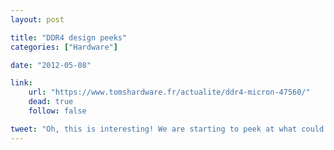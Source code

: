 ```yaml
---
layout: post

title: "DDR4 design peeks"
categories: ["Hardware"]

date: "2012-05-08"

link:
    url: "https://www.tomshardware.fr/actualite/ddr4-micron-47560/"
    dead: true
    follow: false

tweet: "Oh, this is interesting! We are starting to peek at what could soon become DDR4!"
---
```

